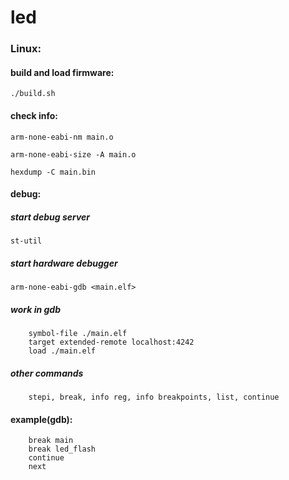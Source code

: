 # led

### Linux:

#### build and load firmware:
```
./build.sh
```

#### check info:
```
arm-none-eabi-nm main.o
```
```
arm-none-eabi-size -A main.o
```
```
hexdump -C main.bin
```

#### debug:

##### start debug server
```
st-util
```

##### start hardware debugger
```
arm-none-eabi-gdb <main.elf>
```

##### work in gdb
```
    symbol-file ./main.elf
    target extended-remote localhost:4242
    load ./main.elf
```

##### other commands
```
    stepi, break, info reg, info breakpoints, list, continue
```

#### example(gdb):
```
    break main
    break led_flash
    continue
    next
```
